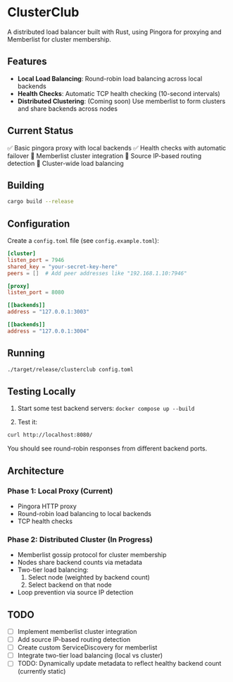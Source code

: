# ClusterClub

A distributed load balancer built with Rust, using Pingora for proxying and Memberlist for cluster membership.

## Features

- **Local Load Balancing**: Round-robin load balancing across local backends
- **Health Checks**: Automatic TCP health checking (10-second intervals)
- **Distributed Clustering**: (Coming soon) Use memberlist to form clusters and share backends across nodes

## Current Status

✅ Basic pingora proxy with local backends
✅ Health checks with automatic failover
🚧 Memberlist cluster integration
🚧 Source IP-based routing detection
🚧 Cluster-wide load balancing

## Building

```bash
cargo build --release
```

## Configuration

Create a `config.toml` file (see `config.example.toml`):

```toml
[cluster]
listen_port = 7946
shared_key = "your-secret-key-here"
peers = []  # Add peer addresses like "192.168.1.10:7946"

[proxy]
listen_port = 8080

[[backends]]
address = "127.0.0.1:3003"

[[backends]]
address = "127.0.0.1:3004"
```

## Running

```bash
./target/release/clusterclub config.toml
```

## Testing Locally

1. Start some test backend servers: `docker compose up --build`

2. Test it:
```bash
curl http://localhost:8080/
```

You should see round-robin responses from different backend ports.

## Architecture

### Phase 1: Local Proxy (Current)
- Pingora HTTP proxy
- Round-robin load balancing to local backends
- TCP health checks

### Phase 2: Distributed Cluster (In Progress)
- Memberlist gossip protocol for cluster membership
- Nodes share backend counts via metadata
- Two-tier load balancing:
  1. Select node (weighted by backend count)
  2. Select backend on that node
- Loop prevention via source IP detection

## TODO

- [ ] Implement memberlist cluster integration
- [ ] Add source IP-based routing detection
- [ ] Create custom ServiceDiscovery for memberlist
- [ ] Integrate two-tier load balancing (local vs cluster)
- [ ] TODO: Dynamically update metadata to reflect healthy backend count (currently static)
